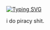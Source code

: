 [![Typing SVG](https://readme-typing-svg.herokuapp.com?font=Fira+Code&pause=1000&color=D31A3C&random=false&width=435&lines=YOOOO!%2C+i'm+znqkl.;%22thick+thighs+save+lives%22;when+im+ded+clear+my+browser+history)](https://git.io/typing-svg)

i do piracy shit.
